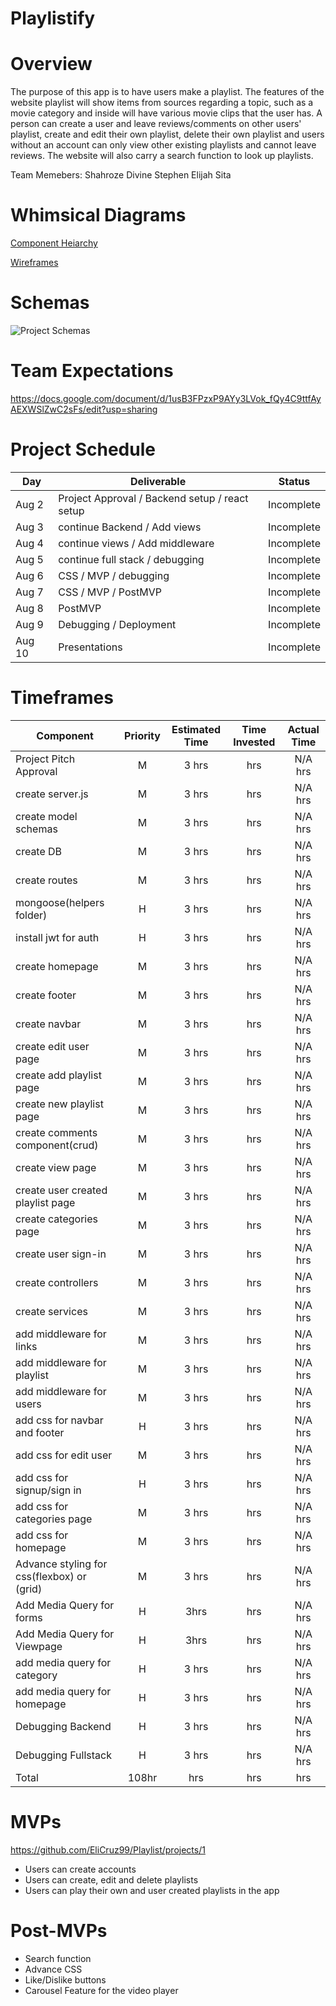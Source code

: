# Playlistify

# Overview 

The purpose of this app is to have users make a playlist. The features of the website playlist will show items from sources regarding a topic, such as a movie category and inside will have various movie clips that the user has. A person can create a user and leave reviews/comments on other users' playlist, create and edit their own playlist, delete their own playlist and users without an account can only view other existing playlists and cannot leave reviews. The website will also carry a search function to look up playlists.

Team Memebers:
Shahroze
Divine
Stephen
Elijah 
Sita

# Whimsical Diagrams

[Component Heiarchy](https://whimsical.com/playlist-app-components-hierarchy-89CAtjSuKLxnVasnZuBadR)

[Wireframes](https://whimsical.com/playlist-app-SqTKjPX7Z5AuVXJ4x3Khui)

# Schemas

![Project Schemas](https://i.imgur.com/0xSYXHr.png)

# Team Expectations 

https://docs.google.com/document/d/1usB3FPzxP9AYy3LVok_fQy4C9ttfAyAEXWSlZwC2sFs/edit?usp=sharing

# Project Schedule

|  Day | Deliverable | Status
|---|---| ---|
|Aug 2| Project Approval / Backend setup / react setup | Incomplete
|Aug 3| continue Backend / Add views | Incomplete
|Aug 4| continue views / Add middleware | Incomplete
|Aug 5| continue full stack / debugging | Incomplete
|Aug 6| CSS / MVP / debugging  | Incomplete
|Aug 7| CSS / MVP / PostMVP | Incomplete
|Aug 8| PostMVP | Incomplete
|Aug 9| Debugging / Deployment | Incomplete
|Aug 10| Presentations | Incomplete

# Timeframes

| Component | Priority | Estimated Time | Time Invested | Actual Time |
| --- | :---: |  :---: | :---: | :---: |
| Project Pitch Approval| M | 3 hrs|  hrs | N/A hrs |
| create server.js| M | 3 hrs|  hrs | N/A hrs |
| create model schemas| M | 3 hrs|  hrs | N/A hrs |
| create DB | M | 3 hrs|  hrs | N/A hrs |
| create routes| M | 3 hrs|  hrs | N/A hrs |
| mongoose(helpers folder) | H | 3 hrs|  hrs | N/A hrs |
| install jwt for auth | H| 3 hrs|  hrs | N/A hrs |
| create homepage| M | 3 hrs|  hrs | N/A hrs  |
| create footer| M | 3 hrs|  hrs | N/A hrs |
| create navbar| M | 3 hrs|  hrs | N/A hrs |
| create edit user page| M | 3 hrs|  hrs | N/A hrs |
| create add playlist page| M | 3 hrs|  hrs | N/A hrs |
| create new playlist page| M | 3 hrs|  hrs | N/A hrs  |
| create comments component(crud)| M | 3 hrs|  hrs | N/A hrs |
| create view page| M | 3 hrs|  hrs | N/A hrs |
| create user created playlist page| M | 3 hrs|  hrs | N/A hrs  |
| create categories page| M | 3 hrs|  hrs | N/A hrs  |
| create user sign-in| M | 3 hrs|  hrs | N/A hrs |
| create controllers| M | 3 hrs|  hrs | N/A hrs |
| create services| M | 3 hrs|  hrs | N/A hrs |
| add middleware for links | M | 3 hrs|  hrs | N/A hrs  |
| add middleware for playlist | M | 3 hrs|  hrs |N/A hrs |
| add middleware for users| M | 3 hrs|  hrs | N/A hrs |
| add css for navbar and footer| H | 3 hrs|  hrs | N/A hrs |
| add css for edit user | M | 3 hrs|  hrs | N/A hrs  |
| add css for signup/sign in | H | 3 hrs|  hrs | N/A hrs |
| add css for categories page | M | 3 hrs|  hrs |N/A hrs |
| add css for homepage | M | 3 hrs|  hrs | N/A hrs  |
| Advance styling for css(flexbox) or (grid) | M | 3 hrs|  hrs | N/A hrs  |
| Add Media Query for forms | H | 3hrs|  hrs | N/A hrs |
| Add Media Query for Viewpage| H | 3hrs|  hrs | N/A hrs |
| add media query for category| H| 3 hrs|  hrs | N/A hrs |
| add media query for homepage | H | 3 hrs|  hrs |N/A hrs  |
| Debugging Backend | H | 3 hrs|  hrs |N/A hrs  |
| Debugging Fullstack | H | 3 hrs|  hrs |N/A hrs  |
| Total | 108hr | hrs|  hrs |  hrs |


# MVPs

https://github.com/EliCruz99/Playlist/projects/1

- Users can create accounts
- Users can create, edit and delete  playlists
- Users can play their own and user created playlists in the app

# Post-MVPs

- Search function
- Advance CSS
- Like/Dislike buttons
- Carousel Feature for the video player

